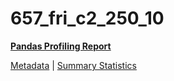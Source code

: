 # 657_fri_c2_250_10

[**Pandas Profiling Report**](https://epistasislab.github.io/penn-ml-benchmarks/profile/657_fri_c2_250_10.html)

[Metadata](metadata.yaml) | [Summary Statistics](summary_stats.csv)

